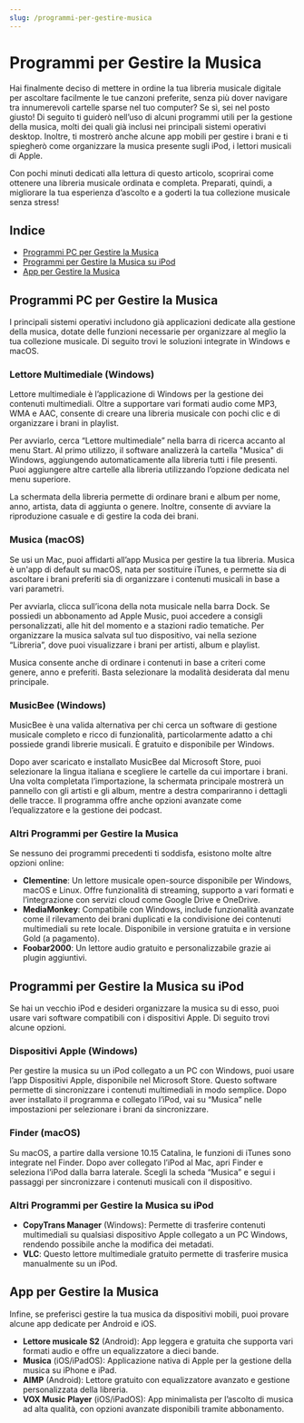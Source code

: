 ```yaml
---
slug: /programmi-per-gestire-musica
---
```

# Programmi per Gestire la Musica

Hai finalmente deciso di mettere in ordine la tua libreria musicale digitale per ascoltare facilmente le tue canzoni preferite, senza più dover navigare tra innumerevoli cartelle sparse nel tuo computer? Se sì, sei nel posto giusto! Di seguito ti guiderò nell’uso di alcuni programmi utili per la gestione della musica, molti dei quali già inclusi nei principali sistemi operativi desktop. Inoltre, ti mostrerò anche alcune app mobili per gestire i brani e ti spiegherò come organizzare la musica presente sugli iPod, i lettori musicali di Apple.

Con pochi minuti dedicati alla lettura di questo articolo, scoprirai come ottenere una libreria musicale ordinata e completa. Preparati, quindi, a migliorare la tua esperienza d’ascolto e a goderti la tua collezione musicale senza stress!

## Indice
- [Programmi PC per Gestire la Musica](#programmi-pc-per-gestire-la-musica)
- [Programmi per Gestire la Musica su iPod](#programmi-per-gestire-la-musica-su-ipod)
- [App per Gestire la Musica](#app-per-gestire-la-musica)

## Programmi PC per Gestire la Musica

I principali sistemi operativi includono già applicazioni dedicate alla gestione della musica, dotate delle funzioni necessarie per organizzare al meglio la tua collezione musicale. Di seguito trovi le soluzioni integrate in Windows e macOS.

### Lettore Multimediale (Windows)
Lettore multimediale è l’applicazione di Windows per la gestione dei contenuti multimediali. Oltre a supportare vari formati audio come MP3, WMA e AAC, consente di creare una libreria musicale con pochi clic e di organizzare i brani in playlist.

Per avviarlo, cerca “Lettore multimediale” nella barra di ricerca accanto al menu Start. Al primo utilizzo, il software analizzerà la cartella "Musica" di Windows, aggiungendo automaticamente alla libreria tutti i file presenti. Puoi aggiungere altre cartelle alla libreria utilizzando l’opzione dedicata nel menu superiore. 

La schermata della libreria permette di ordinare brani e album per nome, anno, artista, data di aggiunta o genere. Inoltre, consente di avviare la riproduzione casuale e di gestire la coda dei brani. 

### Musica (macOS)
Se usi un Mac, puoi affidarti all’app Musica per gestire la tua libreria. Musica è un'app di default su macOS, nata per sostituire iTunes, e permette sia di ascoltare i brani preferiti sia di organizzare i contenuti musicali in base a vari parametri.

Per avviarla, clicca sull’icona della nota musicale nella barra Dock. Se possiedi un abbonamento ad Apple Music, puoi accedere a consigli personalizzati, alle hit del momento e a stazioni radio tematiche. Per organizzare la musica salvata sul tuo dispositivo, vai nella sezione “Libreria”, dove puoi visualizzare i brani per artisti, album e playlist.

Musica consente anche di ordinare i contenuti in base a criteri come genere, anno e preferiti. Basta selezionare la modalità desiderata dal menu principale.

### MusicBee (Windows)
MusicBee è una valida alternativa per chi cerca un software di gestione musicale completo e ricco di funzionalità, particolarmente adatto a chi possiede grandi librerie musicali. È gratuito e disponibile per Windows.

Dopo aver scaricato e installato MusicBee dal Microsoft Store, puoi selezionare la lingua italiana e scegliere le cartelle da cui importare i brani. Una volta completata l’importazione, la schermata principale mostrerà un pannello con gli artisti e gli album, mentre a destra compariranno i dettagli delle tracce. Il programma offre anche opzioni avanzate come l’equalizzatore e la gestione dei podcast.

### Altri Programmi per Gestire la Musica
Se nessuno dei programmi precedenti ti soddisfa, esistono molte altre opzioni online:

- **Clementine**: Un lettore musicale open-source disponibile per Windows, macOS e Linux. Offre funzionalità di streaming, supporto a vari formati e l’integrazione con servizi cloud come Google Drive e OneDrive.
- **MediaMonkey**: Compatibile con Windows, include funzionalità avanzate come il rilevamento dei brani duplicati e la condivisione dei contenuti multimediali su rete locale. Disponibile in versione gratuita e in versione Gold (a pagamento).
- **Foobar2000**: Un lettore audio gratuito e personalizzabile grazie ai plugin aggiuntivi.

## Programmi per Gestire la Musica su iPod

Se hai un vecchio iPod e desideri organizzare la musica su di esso, puoi usare vari software compatibili con i dispositivi Apple. Di seguito trovi alcune opzioni.

### Dispositivi Apple (Windows)
Per gestire la musica su un iPod collegato a un PC con Windows, puoi usare l’app Dispositivi Apple, disponibile nel Microsoft Store. Questo software permette di sincronizzare i contenuti multimediali in modo semplice. Dopo aver installato il programma e collegato l’iPod, vai su “Musica” nelle impostazioni per selezionare i brani da sincronizzare.

### Finder (macOS)
Su macOS, a partire dalla versione 10.15 Catalina, le funzioni di iTunes sono integrate nel Finder. Dopo aver collegato l’iPod al Mac, apri Finder e seleziona l’iPod dalla barra laterale. Scegli la scheda “Musica” e segui i passaggi per sincronizzare i contenuti musicali con il dispositivo.

### Altri Programmi per Gestire la Musica su iPod
- **CopyTrans Manager** (Windows): Permette di trasferire contenuti multimediali su qualsiasi dispositivo Apple collegato a un PC Windows, rendendo possibile anche la modifica dei metadati.
- **VLC**: Questo lettore multimediale gratuito permette di trasferire musica manualmente su un iPod.

## App per Gestire la Musica

Infine, se preferisci gestire la tua musica da dispositivi mobili, puoi provare alcune app dedicate per Android e iOS.

- **Lettore musicale S2** (Android): App leggera e gratuita che supporta vari formati audio e offre un equalizzatore a dieci bande.
- **Musica** (iOS/iPadOS): Applicazione nativa di Apple per la gestione della musica su iPhone e iPad.
- **AIMP** (Android): Lettore gratuito con equalizzatore avanzato e gestione personalizzata della libreria.
- **VOX Music Player** (iOS/iPadOS): App minimalista per l’ascolto di musica ad alta qualità, con opzioni avanzate disponibili tramite abbonamento.

